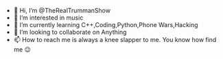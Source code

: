 - 👋 Hi, I’m @TheRealTrummanShow
- 👀 I’m interested in music
- 🌱 I’m currently learning C++,Coding,Python,Phone Wars,Hacking
- 💞️ I’m looking to collaborate on Anything
- 📫 How to reach me is always a knee slapper to me. You know how find me 😉

<!---
TheRealTrummanShow/TheRealTrummanShow is a ✨ special ✨ repository because its `README.md` (this file) appears on your GitHub profile.
You can click the Preview link to take a look at your changes.
--->
